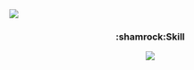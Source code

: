 <div algin=center><img src="https://capsule-render.vercel.app/api?type=rect&color=gradient&customColorList=0&height=300&section=header&text=Hello:)&fontSize=90"></div>

<h3 align=center>:shamrock:Skill</h3>

<div align=center><img src="https://img.shields.io/badge/Python-3776AB?style=plastic&logo=Python&logoColor=white"/></div>


<!--
**swooojin/swooojin** is a ✨ _special_ ✨ repository because its `README.md` (this file) appears on your GitHub profile.

Here are some ideas to get you started:

- 🔭 I’m currently working on ...
- 🌱 I’m currently learning ...
- 👯 I’m looking to collaborate on ...
- 🤔 I’m looking for help with ...
- 💬 Ask me about ...
- 📫 How to reach me: ...
- 😄 Pronouns: ...
- ⚡ Fun fact: ...
-->
